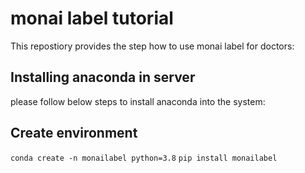 # monai label tutorial
This repostiory provides the step how to use monai label for doctors:

## Installing anaconda in server
please follow below steps to install anaconda into the system:

## Create environment
`conda create -n monailabel python=3.8` <break>
`pip install monailabel`
